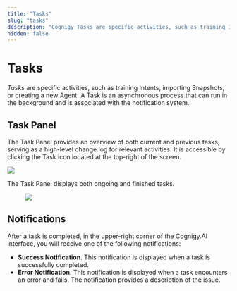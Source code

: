 ```yaml
---
title: "Tasks" 
slug: "tasks"
description: "Cognigy Tasks are specific activities, such as training Intents, importing Snapshots, or creating a new Agent. A Task is an asynchronous process that can run in the background and is associated with the notification system."
hidden: false 
---
```

# Tasks

_Tasks_ are specific activities, such as training Intents, importing Snapshots, or creating a new Agent. A Task is an asynchronous process that can run in the background and is associated with the notification system.

## Task Panel

The Task Panel provides an overview of both current and previous tasks, serving as a high-level change log for relevant activities. It is accessible by clicking the Task icon located at the top-right of the screen.

<div class="right-image">
  <img class="image-center" src="{{config.site_url}}ai/resources/images/toolbar_taskmenu.png">
</div>

The Task Panel displays both ongoing and finished tasks.

<figure>
  <img class="image-center" src="{{config.site_url}}ai/resources/images/task-panel.png"/>
</figure>

## Notifications

After a task is completed, in the upper-right corner of the Cognigy.AI interface, you will receive one of the following notifications:

- **Success Notification**. This notification is displayed when a task is successfully completed.
- **Error Notification**. This notification is displayed when a task encounters an error and fails. The notification provides a description of the issue.
